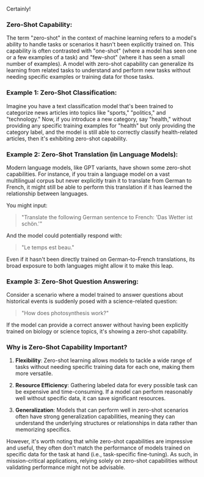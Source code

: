 Certainly!

### Zero-Shot Capability:

The term "zero-shot" in the context of machine learning refers to a model's ability to handle tasks or scenarios it hasn't been explicitly trained on. This capability is often contrasted with "one-shot" (where a model has seen one or a few examples of a task) and "few-shot" (where it has seen a small number of examples). A model with zero-shot capability can generalize its learning from related tasks to understand and perform new tasks without needing specific examples or training data for those tasks.

### Example 1: Zero-Shot Classification:

Imagine you have a text classification model that's been trained to categorize news articles into topics like "sports," "politics," and "technology." Now, if you introduce a new category, say "health," without providing any specific training examples for "health" but only providing the category label, and the model is still able to correctly classify health-related articles, then it's exhibiting zero-shot capability.

### Example 2: Zero-Shot Translation (in Language Models):

Modern language models, like GPT variants, have shown some zero-shot capabilities. For instance, if you train a language model on a vast multilingual corpus but never explicitly train it to translate from German to French, it might still be able to perform this translation if it has learned the relationship between languages. 

You might input: 
> "Translate the following German sentence to French: 'Das Wetter ist schön.'"

And the model could potentially respond with:
> "Le temps est beau."

Even if it hasn't been directly trained on German-to-French translations, its broad exposure to both languages might allow it to make this leap.

### Example 3: Zero-Shot Question Answering:

Consider a scenario where a model trained to answer questions about historical events is suddenly posed with a science-related question:

> "How does photosynthesis work?"

If the model can provide a correct answer without having been explicitly trained on biology or science topics, it's showing a zero-shot capability.

### Why is Zero-Shot Capability Important?

1. **Flexibility**: Zero-shot learning allows models to tackle a wide range of tasks without needing specific training data for each one, making them more versatile.
  
2. **Resource Efficiency**: Gathering labeled data for every possible task can be expensive and time-consuming. If a model can perform reasonably well without specific data, it can save significant resources.

3. **Generalization**: Models that can perform well in zero-shot scenarios often have strong generalization capabilities, meaning they can understand the underlying structures or relationships in data rather than memorizing specifics.

However, it's worth noting that while zero-shot capabilities are impressive and useful, they often don't match the performance of models trained on specific data for the task at hand (i.e., task-specific fine-tuning). As such, in mission-critical applications, relying solely on zero-shot capabilities without validating performance might not be advisable.